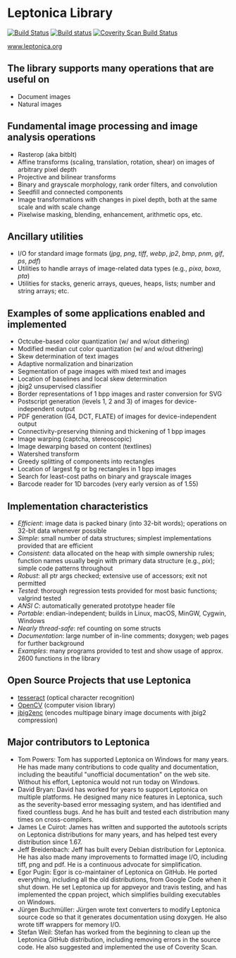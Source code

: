 # Leptonica Library #

[![Build Status](https://travis-ci.org/DanBloomberg/leptonica.svg?branch=master)](https://travis-ci.org/DanBloomberg/leptonica)
[![Build status](https://ci.appveyor.com/api/projects/status/vsk607rr6n4j2tmk?svg=true)](https://ci.appveyor.com/project/DanBloomberg/leptonica)
[![Coverity Scan Build Status](https://scan.coverity.com/projects/leptonica/badge.svg)](https://scan.coverity.com/projects/leptonica)

www.leptonica.org

## The library supports many operations that are useful on ##

  * Document images
  * Natural images

## Fundamental image processing and image analysis operations ##

  * Rasterop (aka bitblt)
  * Affine transforms (scaling, translation, rotation, shear) on images of arbitrary pixel depth
  * Projective and bilinear transforms
  * Binary and grayscale morphology, rank order filters, and convolution
  * Seedfill and connected components
  * Image transformations with changes in pixel depth, both at the same scale and with scale change
  * Pixelwise masking, blending, enhancement, arithmetic ops, etc.

## Ancillary utilities ##

  * I/O for standard image formats (_jpg_, _png_, _tiff_, _webp_, _jp2_, _bmp_, _pnm_, _gif_, _ps_, _pdf_)
  * Utilities to handle arrays of image-related data types (e.g., _pixa_, _boxa_, _pta_)
  * Utilities for stacks, generic arrays, queues, heaps, lists; number and string arrays; etc.

## Examples of some applications enabled and implemented ##

  * Octcube-based color quantization (w/ and w/out dithering)
  * Modified median cut color quantization (w/ and w/out dithering)
  * Skew determination of text images
  * Adaptive normalization and binarization
  * Segmentation of page images with mixed text and images
  * Location of baselines and local skew determination
  * jbig2 unsupervised classifier
  * Border representations of 1 bpp images and raster conversion for SVG
  * Postscript generation (levels 1, 2 and 3) of images for device-independent output
  * PDF generation (G4, DCT, FLATE) of images for device-independent output
  * Connectivity-preserving thinning and thickening of 1 bpp images
  * Image warping (captcha, stereoscopic)
  * Image dewarping based on content (textlines)
  * Watershed transform
  * Greedy splitting of components into rectangles
  * Location of largest fg or bg rectangles in 1 bpp images
  * Search for least-cost paths on binary and grayscale images
  * Barcode reader for 1D barcodes (very early version as of 1.55)

## Implementation characteristics ##

  * _Efficient_: image data is packed binary (into 32-bit words); operations on 32-bit data whenever possible
  * _Simple_: small number of data structures; simplest implementations provided that are efficient
  * _Consistent_: data allocated on the heap with simple ownership rules; function names usually begin with primary data structure (e.g., _pix_); simple code patterns throughout
  * _Robust_: all ptr args checked; extensive use of accessors; exit not permitted
  * _Tested_: thorough regression tests provided for most basic functions; valgrind tested
  * _ANSI C_: automatically generated prototype header file
  * _Portable_: endian-independent; builds in Linux, macOS, MinGW, Cygwin, Windows
  * _Nearly thread-safe_: ref counting on some structs
  * _Documentation_: large number of in-line comments; doxygen; web pages for further background
  * _Examples_: many programs provided to test and show usage of approx. 2600 functions in the library


## Open Source Projects that use Leptonica ##
  * [tesseract](https://github.com/tesseract-ocr/tesseract/) (optical character recognition)
  * [OpenCV](https://github.com/opencv/opencv) (computer vision library)
  * [jbig2enc](https://github.com/agl/jbig2enc) (encodes multipage binary image documents with jbig2 compression)

## Major contributors to Leptonica ##
  * Tom Powers: Tom has supported Leptonica on Windows for many years.  He has made many contributions to code quality and documentation, including the beautiful "unofficial documentation" on the web site. Without his effort, Leptonica would not run today on Windows.
  * David Bryan: David has worked for years to support Leptonica on multiple platforms. He designed many nice features in Leptonica, such as the severity-based error messaging system, and has identified and fixed countless bugs. And he has built and tested each distribution many times on cross-compilers.
  * James Le Cuirot: James has written and supported the autotools scripts on Leptonica distributions for many years, and has helped test every distribution since 1.67.
  * Jeff Breidenbach: Jeff has built every Debian distribution for Leptonica. He has also made many improvements to formatted image I/O, including tiff, png and pdf. He is a continuous advocate for simplification.
  * Egor Pugin: Egor is co-maintainer of Leptonica on GitHub. He ported everything, including all the old distributions, from Google Code when it shut down. He set Leptonica up for appveyor and travis testing, and has implemented the cppan project, which simplifies building executables on Windows.
  * Jürgen Buchmüller: Jürgen wrote text converters to modify Leptonica source code so that it generates documentation using doxygen. He also wrote tiff wrappers for memory I/O.
  * Stefan Weil: Stefan has worked from the beginning to clean up the Leptonica GitHub distribution, including removing errors in the source code.  He also suggested and implemented the use of Coverity Scan.
